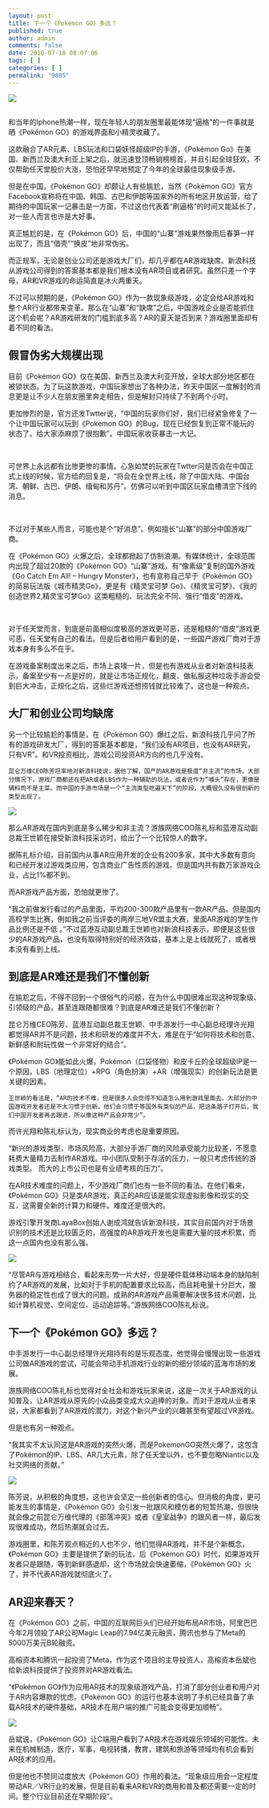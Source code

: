 ```yaml
---
layout: post
title: 下一个《Pokémon GO》多远？
published: true
author: admin
comments: false
date: 2016-07-18 08:07:06
tags: [ ]
categories: [ ]
permalink: "9885"
---
```

![][1]

## 

和当年的Iphone热潮一样，现在年轻人的朋友圈里最能体现“逼格”的一件事就是晒《Pokémon GO》的游戏界面和小精灵收藏了。

这款融合了AR元素、LBS玩法和口袋妖怪超级IP的手游，《Pokémon Go》在美国、新西兰及澳大利亚上架之后，就迅速登顶畅销榜榜首，并且引起全球狂欢，不仅帮助任天堂股价大涨，恐怕还早早地预定了今年的全球最佳现象级手游。

但是在中国，《Pokémon GO》却颇让人有些尴尬，当然《Pokémon GO》官方Facebook宣称将在中国、韩国、古巴和伊朗等国家外的所有地区开放运营，给了期待的中国玩家一记暴击是一方面，不过这也代表着“刷逼格”的时间又能延长了，对一些人而言也许是大好事。

真正尴尬的是，在《Pokémon GO》后，中国的“山寨”游戏果然像雨后春笋一样出现了，而且“借壳”“换皮”地非常伪劣。

而正规军，无论是创业公司还是游戏大厂们，却几乎都在AR游戏缺席。新浪科技从游戏公司得到的答案基本都是我们根本没有AR项目或者研究。虽然只差一个字母，AR和VR游戏的命运简直是冰火两重天。

不过可以预期的是，《Pokémon GO》作为一款现象级游戏，必定会给AR游戏和整个AR行业都带来变革。那么在“山寨”和“缺席”之后，中国游戏企业是否能抓住这个机会呢？AR游戏研发的门槛到底多高？AR的夏天是否到来？游戏圈里面却有着不同的看法。

## 假冒伪劣大规模出现

目前《Pokémon GO》仅在美国、新西兰及澳大利亚开放，全球大部分地区都在被锁状态。为了玩这款游戏，中国玩家想出了各种办法，昨天中国区一度解封的消息更是让不少人在朋友圈里奔走相告，但是解封只持续了不到两个小时。

更加惨烈的是，官方还发Twtter说，“中国的玩家你们好，我们已经紧急修复了一个让中国玩家可以玩到《Pokemon GO》的Bug，现在已经恢复到正常不能玩的状态了。给大家添麻烦了很抱歉”。中国玩家收获暴击一大记。

&nbsp;

可世界上永远都有比惨更惨的事情。心急如焚的玩家在Twtter问是否会在中国正式上线的时候，官方给的回复是，“将会在全世界上线，除了中国大陆、中国台湾、朝鲜、古巴、伊朗、缅甸和苏丹”。仿佛可以听到中国区玩家血槽清空下线的消息。

&nbsp;

不过对于某些人而言，可能也是个“好消息”。例如擅长“山寨”的部分中国游戏厂商。

在《Pokémon GO》火爆之后，全球都掀起了仿制浪潮。有媒体统计，全球范围内出现了超过20款的《Pokémon GO》“山寨”游戏，有“像素级”复制的国外游戏《Go Catch Em All! &#8211; Hungry Monster》，也有宣称自己早于《Pokémon GO》的简易玩法版《城市精灵Go》，更是有《精灵宝可梦 Go》、《精灵宝可梦》、《我的创造世界2,精灵宝可梦Go》这类粗糙的、玩法完全不同、强行“借皮”的游戏。

&nbsp;

对于任天堂而言，到底是前面相似度极高的游戏更可恶，还是粗糙的“借皮”游戏更可恶，任天堂有自己的看法。但是后者给用户看到的是，一些国产游戏厂商对于游戏本身有多么不在乎。

在游戏备案制度出来之后，市场上哀嚎一片，但是也有游戏从业者对新浪科技表示，备案至少有一点是好的，就是让市场正规化，翻皮、做私服这种垃圾手游会受到巨大冲击，正规化之后，这些烂游戏还想捞钱就比较难了。这也是一种观点。

## 大厂和创业公司均缺席

另一个比较尴尬的事情是，在《Pokémon GO》爆红之后，新浪科技几乎问了所有的游戏研发大厂，得到的答案基本都是，“我们没有AR项目，也没有AR研究，只有VR”。和VR投资相比，游戏公司投资AR方向的也几乎没有。


  
    昆仑万维CEO陈芳坦率地对新浪科技说，据他了解，国产的AR游戏是极度“非主流”的市场，大部分情况下，游戏厂商都还在把AR或者LBS作为一种辅助的玩法，或者说作为“噱头”存在，更像是辅料而不是主菜。而中国的手游市场是一个“主流类型吃遍天下”的阶段，大概很久没有很创新的类型出现了。
  


![][2]

那么AR游戏在国内到底是多么稀少和非主流？游族网络COO陈礼标和蓝港互动副总裁王世颖在接受新浪科技采访时，给出了一个比较惊人的数字。

据陈礼标介绍，目前国内从事AR应用开发的企业有200多家，其中大多数有意向和已经开发过游戏类应用，包含商业广告性质的游戏。但是国内共有数万家游戏企业，占比1%都不到。

而AR游戏产品方面，恐怕就更惨了。

“我之前做发行看过的产品里面，平均200-300款产品里有一款AR产品。但是国内高校学生比赛，例如我之前当评委的两岸三地VR盟主大赛，里面AR游戏的学生作品比例还是不低 。”不过蓝港互动副总裁王世颖也对新浪科技表示，即便是这些很少的AR游戏产品，也没有取得特别好的经济效益，基本上是上线就死了，或者根本没有看到上线。

## 到底是AR难还是我们不懂创新

在尴尬之后，不得不回到一个很俗气的问题，在为什么中国很难出现这种现象级、引领级的产品，甚至连跟随都很难？到底是AR难还是我们不懂创新？

昆仑万维CEO陈芳、蓝港互动副总裁王世颖、中手游发行一中心副总经理许光翔都觉得AR并不是问题，技术和研发的难度并不大，难是在于“如何将技术和创意、新鲜感和耐玩性做一个非常好的结合”。

《Pokémon GO》能如此火爆，Pokémon（口袋怪物）和皮卡丘的全球超级IP是一个原因，LBS（地理定位）+RPG（角色扮演）+AR（增强现实）的创新玩法是更关键的因素。


  
    王世颖的看法是，“AR的技术不难，但是很多人会觉得不知道怎么用到游戏里面去。大部分的中国游戏开发者还是不太习惯于创新，他们会习惯于等国外有类似的产品，把这条路子打开后，我们中国开发者再去跟进，所以像这种产品会非常少”。
  


而许光翔和陈礼标认为，现实商业的考虑也是重要原因。

&#8220;新兴的游戏类型，市场风险高，大部分手游厂商的风险承受能力比较差，不愿意耗费大量精力去制作AR游戏。中小团队受制于存活的压力，一般只考虑传统的游戏类型。 而大的上市公司也是有业绩考核的压力&#8221;。

在AR技术难度的问题上，不少游戏厂商们也有一些不同的看法。在他们看来，《Pokémon GO》只是类AR游戏，真正的AR应该是能实现虚拟影像和现实的交互，这需要全新的计算力和硬件。难度还是很大的。

游戏引擎开发商LayaBox创始人谢成鸿就告诉新浪科技，其实目前国内对于场景识别的技术还是比较匮乏的，高强度的AR游戏开发也是需要大量的技术积累，而这一点国内也没有那么强。

![][3]

“尽管AR与游戏相结合，看起来形势一片大好，但是硬件载体移动端本身的缺陷制约了AR游戏的发展，比如对于手机的配置要求比较高，而且耗电量十分巨大，服务器的稳定性也成了很大的问题。成熟的AR游戏产品需要解决很多技术问题，比如计算机视觉、空间定位、运动追踪等。”游族网络COO陈礼标说。

## 下一个《Pokémon GO》多远？

中手游发行一中心副总经理许光翔持有的是乐观态度，他觉得会慢慢出现一些游戏公司做AR游戏的尝试，可能会带动手机游戏行业的新的细分领域的蓝海市场的发展。

游族网络COO陈礼标也觉得对全社会和游戏玩家来说，这是一次关于AR游戏的认知普及，让AR游戏从原先的小众品类变成大众追捧的对象。而对于游戏从业者来说，大家都看到了AR游戏的潜力，对这个新兴产业的兴趣甚至有望超过VR游戏。

但是也有另一种观点。

“我其实不太认同这是AR游戏的突然火爆，而是PokemonGO突然火爆了，这包含了Pokémon的IP、LBS、AR几大元素，除了任天堂以外，也不要忽略Niantic以及社交网络的贡献。”

![][4]

陈芳说，从积极的角度想，这也许会坚定一些创新者的信心。但消极的角度，更可能发生的事情是，《Pokémon GO》会引发一批跟风和模仿者的短暂热潮，但很快就会像之前昆仑万维代理的《部落冲突》或者《皇室战争》的跟风者一样，最后发现很难成功，然后热潮就会过去。

游戏圈里，和陈芳观点相近的人也不少，他们觉得AR游戏，并不是个新概念，《Pokémon GO》主要是提供了新的玩法，后《Pokémon GO》时代，如果游戏开发者只是跟随，等到新鲜感退却，这个市场就会快速萎缩，《Pokémon GO》火了，并不代表AR游戏就彻底火了。

## AR迎来春天？

在《Pokémon GO》之前，中国的互联网巨头们已经开始布局AR市场，阿里巴巴今年2月领投了AR公司Magic Leap的7.94亿美元融资，腾讯也参与了Meta的5000万美元B轮融资。

高榕资本和腾讯一起投资了Meta，作为这个项目的主导投资人，高榕资本岳斌也给新浪科技提供了投资界对AR游戏看法。

“《Pokémon GO》作为应用AR技术的现象级游戏产品，打消了部分创业者和用户对于AR内容爆款的忧虑。《Pokémon GO》的运行也基本说明了手机已经具备了承载AR技术的硬件基础，AR技术在用户端的推广可能会变得更加顺畅”。

![][5]

岳斌说，《Pokémon GO》让C端用户看到了AR技术在游戏娱乐领域的可能性。未来在机械制造，医疗，军事，电视转播，教育，建筑和旅游等领域均有机会看到AR技术的应用。

但是他也不赞同过度放大《Pokémon GO》作用的看法。“现象级应用会一定程度带动AR／VR行业的发展，但是目前看来AR和VR的商用和普及都还需要一定的时间。整个行业目前还在早期阶段”。

 [1]: http://yongz.com/yz/wp-content/uploads/2016/07/85d085517ca22c22a07b7fe7644da6213.jpg
 [2]: http://yongz.com/yz/wp-content/uploads/2016/07/bd58c4b68dc51a6387651e418b2016b53.jpg
 [3]: http://yongz.com/yz/wp-content/uploads/2016/07/fdf1ddc12ded01d9d5dd4d90a97376a23.jpg
 [4]: http://yongz.com/yz/wp-content/uploads/2016/07/f176447b60d4aed2eb661e8ab52c8d67.jpg
 [5]: http://yongz.com/yz/wp-content/uploads/2016/07/fb144da90bba3e751bd6e0f1a72923f3.jpg